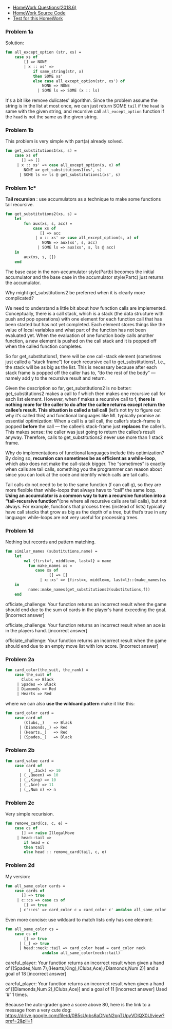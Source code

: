 - [HomeWork Questions(2018.6)](https://d3c33hcgiwev3.cloudfront.net/_bb712e620e1c46bbc8ce7ebb7a7cac05_hw2.pdf?Expires=1528070400&Signature=ERvcZGNdOzhTAd5pOM2Ypg260aMjPAHGhTSfvtSIseu4TD8-z8QcTxwfsHedkOMBY0CganNccfSw8G5beI5y-X334jA4owJwHYLSOyz9cg-T7x0X2TDPqTLQ3YWLJ9Atbxq0BELyoO-xCViDc~m7e48jvTSwYQKzEfbIy8G0r34_&Key-Pair-Id=APKAJLTNE6QMUY6HBC5A)
- [HomeWork Source Code](./hw2.sml)
- [Test for this HomeWork](./hw2test.sml)

### Problem 1a

Solution:
``` sml
fun all_except_option (str, xs) =
    case xs of
        [] => NONE
        | x :: xs' => 
            if same_string(str, x)
            then SOME xs'
            else case all_except_option(str, xs') of
                NONE => NONE
              | SOME ls => SOME (x :: ls)
```

It's a bit like remove dulicates' algorithm. Since the problem assume the string is in the list at most once, we can just return SOME `tail` if the `head` is same with the given string, and recursive call `all_except_option` function if the `head` is not the same as the given string.


### Problem 1b

This problem is very simple with part(a) already solved.

``` sml
fun get_substitutions1(xs, s) =
    case xs of
       [] => []
     | x :: xs' => case all_except_option(s, x) of
        NONE => get_substitutions1(xs', s)
      | SOME ls => ls @ get_substitutions1(xs', s)
```

### Problem 1c*

**Tail recursion** : use accumulators as a technique to make some functions tail recursive.

``` sml
fun get_substitutions2(xs, s) =
    let
        fun aux(xs, s, acc) =
            case xs of
               [] => acc
             | x :: xs' => case all_except_option(s, x) of
                NONE => aux(xs', s, acc)
              | SOME ls => aux(xs', s, ls @ acc)
    in
        aux(xs, s, [])
    end
```

The base case in the non-accumulator style(Partb) becomes the initial accumulator and the base case in the accumulator style(Partc) just returns the accumulator.

Why might get_substitutions2 be preferred when it is clearly more complicated? 

We need to understand a little bit about how function calls are implemented. Conceptually, there is a call stack, which is a stack (the data structure with push and pop operations) with one element for each function call that has been started but has not yet completed. Each element stores things like the value of local variables and what part of the function has not been evaluated yet. When the evaluation of one function body calls another function, a new element is pushed on the call stack and it is popped off when the called function completes.

So for get_substitutions1, there will be one call-stack element (sometimes just called a “stack frame”) for each recursive call to get_substitutions1, i.e., the stack will be as big as the list. This is necessary because after each stack frame is popped off the caller has to, “do the rest of the body” — namely add y to the recursive result and return.

Given the description so far, get_substitutions2 is no better: get_substitutions2 makes a call to f which then makes one recursive call for each list element. However, when f makes a recursive call to f, **there is nothing more for the caller to do after the callee returns except return the callee’s result. This situation is called a tail call** (let’s not try to figure out why it’s called this) and functional languages like ML typically promise an essential optimization: When a call is a tail call, the caller’s stack-frame is popped **before** the call — the callee’s stack-frame just **replaces** the caller’s. This makes sense: the caller was just going to return the callee’s result anyway. Therefore, calls to get_substitutions2 never use more than 1 stack frame.

Why do implementations of functional languages include this optimization? By doing so, **recursion can sometimes be as efficient as a while-loop**, which also does not make the call-stack bigger. The “sometimes” is exactly when calls are tail calls, something you the programmer can reason about since you can look at the code and identify which calls are tail calls.

Tail calls do not need to be to the same function (f can call g), so they are more flexible than while-loops that always have to “call” the same loop. **Using an accumulator is a common way to turn a recursive function into a “tail-recursive function”**(one where all recursive calls are tail calls), but not always. For example, functions that process trees (instead of lists) typically have call stacks that grow as big as the depth of a tree, but that’s true in any language: while-loops are not very useful for processing trees.

### Problem 1d

Nothing but records and pattern matching.

``` sml
fun similar_names (substitutions,name) =
    let 
        val {first=f, middle=m, last=l} = name
	      fun make_names xs =
	         case xs of
		           [] => []
	           | x::xs' => {first=x, middle=m, last=l}::(make_names(xs'))
    in
	      name::make_names(get_substitutions2(substitutions,f))
    end
```

officiate_challenge: Your function returns an incorrect result when the game should end due to the sum of cards in the player's hand exceeding the goal. [incorrect answer]

officiate_challenge: Your function returns an incorrect result when an ace is in the players hand. [incorrect answer]

officiate_challenge: Your function returns an incorrect result when the game should end due to an empty move list with low score. [incorrect answer]


### Problem 2a

``` sml
fun card_color(the_suit, the_rank) =
    case the_suit of
       Clubs => Black
     | Spades => Black
     | Diamonds => Red
     | Hearts => Red
```

where we can also **use the wildcard pattern** make it like this:
```sml
fun card_color card =
    case card of
        (Clubs,_)    => Black
      | (Diamonds,_) => Red
      | (Hearts,_)   => Red
      | (Spades,_)   => Black
```

### Problem 2b

``` sml
fun card_value card =
    case card of
	      (_,Jack) => 10
      | (_,Queen) => 10
      | (_,King) => 10
      | (_,Ace) => 11 
      | (_,Num n) => n
```

### Problem 2c

Very simple recurision.

``` sml
fun remove_card(cs, c, e) =
    case cs of
       [] => raise IllegalMove
     | head::tail => 
        if head = c
        then tail
        else head :: remove_card(tail, c, e)
```

### Problem 2d

My version:

``` sml
fun all_same_color cards =
    case cards of
       [] => true
     | c::cs => case cs of
        [] => true
      | c'::cs' => card_color c = card_color c' andalso all_same_color cs
```

Even more concise: use wildcard to match lists only has one element:

``` sml
fun all_same_color cs = 
    case cs of
        [] => true
      | [_] => true
      | head::neck::tail => card_color head = card_color neck 
			    andalso all_same_color(neck::tail)
```


careful_player: Your function returns an incorrect result when given a hand of [(Spades,Num 7),(Hearts,King),(Clubs,Ace),(Diamonds,Num 2)] and a goal of 18 [incorrect answer]

careful_player: Your function returns an incorrect result when given a hand of [(Diamonds,Num 2),(Clubs,Ace)] and a goal of 11 [incorrect answer]
Used '#' 1 times.

Because the auto-grader gave a score above 80, here is the link to a message from a very cute dog: https://drive.google.com/file/d/0B5sUgbs6aDNpN2ppTUpyVDlQX0U/view?pref=2&pli=1
